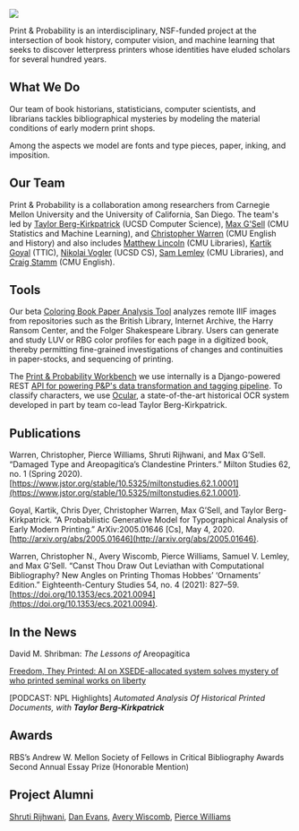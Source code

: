<a href="https://juncture-digital.org"><img src="https://juncture-digital.org/images/ve-button.png"></a>

<param ve-config
       title="Print & Probability"
       banner="https://github.com/chrisvvarren/Print-Probability/blob/main/images/banner2.png?raw=true" layout="vertical">

<!-- banner="https://upload.wikimedia.org/wikipedia/commons/thumb/8/81/AtelierTypographie-AVonWerdt.jpg/1280px-AtelierTypographie-AVonWerdt.jpg"
       layout="vertical"> -->

<!-- banner="https://hrc.contentdm.oclc.org/digital/iiif/p15878coll17/10666/185,160,1048,454/full/0/default.jpg"
              layout="vertical"> -->

<!-- Entities discussed throughout the essay are typically defined before the essay text and
     are thus available in all text.  Entity identifiers (QIDs) can be found in either
     Wikipedia or Wikidata (https://www.wikidata.org)> -->
<param ve-entity eid="Q642635"> <!-- Areopagitica -->
<param ve-entity eid="Q72759598"> <!-- David Shribman -->
<param ve-entity eid="Q64026160"> <!-- St. Paul's Churchyard -->
<param ve-entity eid="Q190080"> <!-- Carnegie Mellon University -->
<param ve-entity eid="Q622664"> <!-- University of California, San Diego -->
<param ve-entity eid="Q22682088"> <!-- IIIF -->

Print & Probability
is an interdisciplinary, NSF-funded project at the intersection of book history, computer vision, and machine learning that seeks to discover letterpress printers whose identities have eluded scholars for several hundred years.
<param ve-image region="1171,890,727,311" fit="cover" url="https://github.com/chrisvvarren/Print-Probability/blob/main/images/191115D_Pittsburgh_Theological_Research_RD-19.jpg?raw=true" attribution="Carnegie Mellon University" >
<!-- <param ve-graphic img="https://github.com/chrisvvarren/Print-Probability/blob/main/images/191115D_Pittsburgh_Theological_Research_RD-19.jpg?raw=true" attribution="Carnegie Mellon University" > -->
<!-- region="1171,890,727,311" -->

## What We Do

Our team of book historians, statisticians, computer scientists, and librarians tackles bibliographical mysteries by modeling the material conditions of early modern print shops.
<param ve-compare compare fit="cover" url="https://github.com/chrisvvarren/Print-Probability/blob/main/images/Nhole_lordmayor_1692_title.png?raw=true">
<param ve-compare
      url="https://github.com/chrisvvarren/Print-Probability/blob/main/images/lordmayor_nhole.png?raw=true">
<param ve-compare
             url="https://github.com/chrisvvarren/Print-Probability/blob/main/images/leviathan-0347_chunk_014.jpg?raw=true">

Among the aspects we model are <span data-mouseover-image-zoomto="372,330,373,337">fonts and type pieces</span>, <span data-mouseover-image-zoomto="630,452,373,337">paper</span>, <span data-mouseover-image-zoomto="704,417,259,234">inking</span>, and <span data-mouseover-image-zoomto="572,370,224,202">imposition</span>.
<param ve-image label="A late 17th-century printshop as depicted by engraver Abraham Von Werdt" region="372,330,373,337"
url="https://upload.wikimedia.org/wikipedia/commons/thumb/8/81/AtelierTypographie-AVonWerdt.jpg/1280px-AtelierTypographie-AVonWerdt.jpg" license="CC-BY-SA 3.0" attribution="Wikimedia">

## Our Team

Print & Probability is a collaboration among researchers from Carnegie Mellon University and the University of California, San Diego.  The team's led by [Taylor Berg-Kirkpatrick](https://cseweb.ucsd.edu/~tberg/) (UCSD Computer Science), [Max G'Sell](http://www.stat.cmu.edu/people/faculty/mgsell) (CMU Statistics and Machine Learning), and [Christopher Warren](https://www.cmu.edu/dietrich/history/people/courtesy/warren.html) (CMU English and History) and also includes [Matthew Lincoln](https://matthewlincoln.net/) (CMU Libraries), [Kartik Goyal](https://www.ttic.edu/faculty/goyal/) (TTIC), [Nikolai Vogler](https://nvog.github.io/) (UCSD CS), [Sam Lemley](https://www.library.cmu.edu/about/people/samuel-lemley) (CMU Libraries), and [Craig Stamm](https://www.cmu.edu/dietrich/english/about-us/phds/bios/craig-stamm.html) (CMU English).
<param ve-image region="523,187,1653,1381" url="https://github.com/chrisvvarren/Print-Probability/blob/main/images/191115D_Pittsburgh_Theological_Research_RD-6.jpg?raw=true">  

<!-- label="Team members Shruti Rijhwani, Pierce Williams, Max G'Sell and Christopher Warren on a research expedition to the Pittsburgh Theological Seminary" -->

## Tools

Our beta [Coloring Book Paper Analysis Tool](https://coloringbook.nfshost.com/) analyzes remote IIIF images from repositories such as the British Library, Internet Archive, the Harry Ransom Center, and the Folger Shakespeare Library.  Users can generate and study LUV or RBG color profiles for each page in a digitized book, thereby permitting fine-grained investigations of changes and continuities in paper-stocks, and sequencing of printing.
<param ve-graphic img="https://coloringbook.nfshost.com/demo_rect_select_small.gif">

The [Print & Probability Workbench](https://github.com/cmu-lib/printprob-db) we use internally is a Django-powered REST [API for powering P&P's data transformation and tagging pipeline](https://printprobdb.psc.edu/api/docs/).  To classify characters, we use [Ocular](https://github.com/tberg12/ocular), a state-of-the-art historical OCR system developed in part by team co-lead Taylor Berg-Kirkpatrick.
<param ve-graphic img="./images/workbench.gif">

## Publications

Warren, Christopher, Pierce Williams, Shruti Rijhwani, and Max G’Sell. “Damaged Type and Areopagitica’s Clandestine Printers.” Milton Studies 62, no. 1 (Spring 2020). [https://www.jstor.org/stable/10.5325/miltonstudies.62.1.0001](https://www.jstor.org/stable/10.5325/miltonstudies.62.1.0001).
<param ve-iframe src="https://doi.org/10.1353/mlt.2020.0005">

Goyal, Kartik, Chris Dyer, Christopher Warren, Max G’Sell, and Taylor Berg-Kirkpatrick. “A Probabilistic Generative Model for Typographical Analysis of Early Modern Printing.” ArXiv:2005.01646 [Cs], May 4, 2020. [http://arxiv.org/abs/2005.01646](http://arxiv.org/abs/2005.01646).
<param ve-iframe src="https://arxiv.org/pdf/2005.01646.pdf">


Warren, Christopher N., Avery Wiscomb, Pierce Williams, Samuel V. Lemley, and Max G’Sell. “Canst Thou Draw Out Leviathan with Computational Bibliography? New Angles on Printing Thomas Hobbes’ ‘Ornaments’ Edition.” Eighteenth-Century Studies 54, no. 4 (2021): 827–59. [https://doi.org/10.1353/ecs.2021.0094](https://doi.org/10.1353/ecs.2021.0094).
<param ve-iframe src="https://doi.org/10.1353/ecs.2021.0094">



## In the News

David M. Shribman: _The Lessons of_ Areopagitica
<param ve-iframe src="https://www.post-gazette.com/opinion/david-shribman/2019/11/24/Carnegie-Mellon-University-John-Milton-Areopagitica-document-analysis-Christopher-Warren/stories/201911240029">

[Freedom, They Printed: AI on XSEDE-allocated system solves mystery of who printed seminal works on liberty](https://www.xsede.org/-/freedom-they-printed)
<param ve-graphic url="https://github.com/chrisvvarren/Print-Probability/blob/main/images/xsede_freedom.png?raw=true">


[PODCAST: NPL Highlights] _Automated Analysis Of Historical Printed Documents, with **Taylor Berg-Kirkpatrick**_
<param ve-iframe src="https://w.soundcloud.com/player/?url=https%3A//api.soundcloud.com/tracks/719460085&color=%23ff5500&auto_play=false&hide_related=false&show_comments=true&show_user=true&show_reposts=false&show_teaser=true&visual=true">

## Awards

RBS’s Andrew W. Mellon Society of Fellows in Critical Bibliography Awards Second Annual Essay Prize (Honorable Mention)
<param ve-iframe src="https://rarebookschool.org/news/rbss-andrew-w-mellon-society-of-fellows-in-critical-bibliography-awards-second-annual-essay-prize/">

## Project Alumni

[Shruti Rijhwani](https://shrutirij.github.io/), [Dan Evans](http://danieljevans.net/), [Avery Wiscomb](https://averywiscomb.net/), [Pierce Williams](http://piercew.net/)

<!-- <param ve-image manifest="https://iiif.archivelab.org/iiif/ldpd_15486283_000$91/manifest.json"> -->
